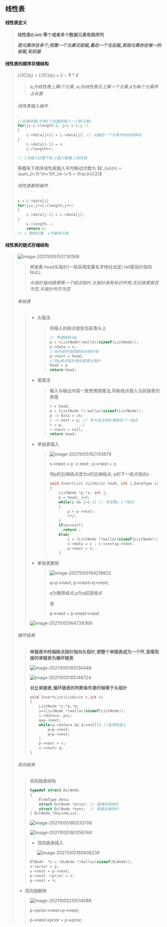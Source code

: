 ## 线性表

#### 线性表定义

> __线性表(List):零个或者多个数据元素有限序列__
>
> ___若元素存在多个,则第一个元素无前驱,最后一个无后驱,其他元素存在唯一的前驱,和后驱___

#### 线性表的顺序存储结构

> $LOC(a_{i}) = LOC(a_1) +(i-1)*d$
>
> > _$a_i$为线性表上第i个元素, $a_1$为线性表示上第一个元素,d为每个元素所占长度_
>
> ###### 线性表插入操作
>
> ~~~c
> //在顺序表L中第i个位置前插入一个新元素x
> for(j= L->length-1; j>= i-1;j--)
> {
>     L->data[j+1] = L->data[j]; // 从最后一个元素开始往前移动
> } 
>     L->data[i-1] = x 
>     L->length++; 
> 
> // i为插入位置下标,x插入数据,L线性表
> ~~~
>
> 等概率下顺序线性表插入平均移动次数为 $E_{is}(n) = \sum_{i=1}^{n+1}P_i(n-i+1) = \frac{n}{2}$
>
> ###### 线性表删除操作
>
> ~~~c
> x = L->data[i]
> for(j=i,j<=L->length;j++)
> {
>     L->data[j-1] = L->data[j];
> }
>     L->length--;
>     return x;
> // i 删除位置  x为删除元素 
> 
> ~~~

#### 线性表的链式存储结构

> ![image-20211005153730568](image-20211005153730568.png)
>
> > 单链表  head头指针(一般采用变量名字地址设定) tail尾指针指向NULL
> >
> > _头指针指向链表第一个结点指针,头指针具有标识作用,无论链表是否为空,头指针均不为空_
>
> ###### 单链表
>
> > - 头插法
> >
> >   > 将插入的结点放到当前表头上
> >   >
> >   > ~~~c
> >   > // 申请新结点p
> >   > p = (ListNode*)malloc(sizeof(ListNode));
> >   > p->data = x;
> >   > //将头指针指向新结点指针域
> >   > p->next = head;
> >   > //将p结点指针指向赋值头指针
> >   > head = p
> >   > return head;
> >   > ~~~
> >   >
> >   > 
> >
> > - 尾插法
> >
> >   > 输入与输出内容一致使用插尾法,将新结点插入当前链表的表尾
> >   >
> >   > ~~~c
> >   > r = head;
> >   > p = (ListNode *) malloc(sizeof(ListNode));
> >   > p -> data = ch;
> >   > r -> next = p; // 将头结点指针域指向下一结点
> >   > r = p;        //
> >   > r->next = null;
> >   > return head;
> >   > ~~~
> >
> > - 单链表插入
> >
> >   > ![image-20211005162743679](image-20211005162743679.png)
> >   >
> >   > s->next = p -> next ;  p->next = s;
> >   >
> >   > 将p的后继结点改为s的后继结点, p的下一结点指向s
> >   >
> >   > ~~~c
> >   > void InsertList (LinkList head, int i,DataType x)
> >   > {
> >   >     ListNode *p,*s; int j;
> >   >     p = head; j=0;
> >   >     while(p && j<i-1) // 寻找第i-1个结点
> >   >     {
> >   >         p = p->next;
> >   >         ++j;
> >   >     }
> >   >     if(p==null)
> >   >       return ;
> >   >     else{
> >   >         s = (ListNode *)malloc(sizeof(ListNode));
> >   >         s->data = x ; s->next=p->next;
> >   >         p->next = s;
> >   >     }
> >   > ~~~
> >
> > - 单链表删除
> >
> >   > ![image-20211005164219822](image-20211005164219822.png)
> >   >
> >   > q=p->next; p->next=q->next;
> >   >
> >   > q为删除结点,p为q前驱结点
> >   >
> >   > 或
> >   >
> >   > p->next = p->next->next
> >
> > 
> >
> > ![image-20211005164728369](image-20211005164728369.png)
> >
> ###### 循环链表
>
> > __单链表中终端结点指针指向头指针,使整个单链表成为一个环,首尾衔接的单链表为循环链表__
> >
> > ![image-20211005165130449](image-20211005165130449.png)
> >
> > ![image-20211005165146724](image-20211005165146724.png)
> >
> > __对比单链表,循环链表的判断条件是时候等于头指针__
> >
> > ~~~c
> > void InsertList(LinkList L,int x)
> > {
> >     ListNode *s,*p,*q;
> >     s=(ListNode *)malloc(sizeof(ListNode));
> >     s->data=x; p=L;
> >     q=p->next;
> >     while(q->data>x && q!=null){ //有序性插入
> >         p=p->next;
> >         q=p->next;
> >     }
> >     p->next = s;
> >     s->next= q;
> > }
> > ~~~
>
> ###### 双向链表
>
> > 双向链表结构
> >
> > ~~~c
> > typedef struct DulNode
> > {
> >     ElemType data;
> >     struct DulNode *prior; // 直接前驱指针
> >     struct DulNode *next;  // 直接后继指针
> > } DulNode,*DuLinkList;
> > ~~~
> >
> > ![image-20211005180333706](image-20211005180333706.png)
> >
> > ![image-20211005180356744](image-20211005180356744.png)
> >
> > - 双向链表插入
> >
> >   ![image-20211005180908236](image-20211005180908236.png)
> >
> > ~~~c
> > DlNode  *s = (DLNode *)malloc(sizeof(DLNode));
> > s->prior = p;
> > s->next = p->next;
> > p->next ->prior = s;
> > p->next = s;
> > ~~~
>
> - 双向链删除
>
> > ![image-20211005210514088](image-20211005210514088.png)
> >
> > p->prior->next=p->next;
> >
> > p->next->prior = p->prior;
> >
> > 
>
> 
>
> 

